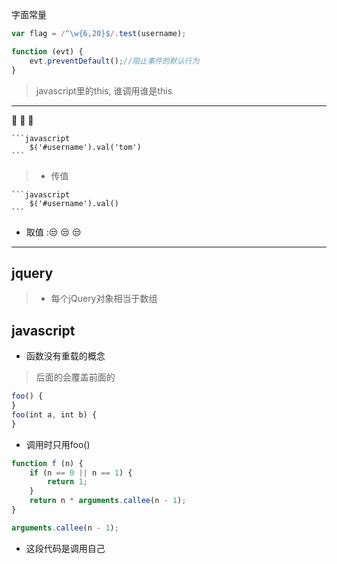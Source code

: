 字面常量
```javascript 
var flag = /^\w{6,20}$/.test(username);
``` 

```javascript 
function (evt) {
    evt.preventDefault();//阻止事件的默认行为
}
```

> javascript里的this, 谁调用谁是this

*** 
:frog: :frog: :frog: 
    
    ```javascript 
        $('#username').val('tom')
    ``` 
> * 传值

    ```javascript 
        $('#username').val()
    ``` 
* 取值
::unamused: :unamused: :unamused: 
***
## jquery
> * 每个jQuery对象相当于数组

## javascript
* 函数没有重载的概念
> 后面的会覆盖前面的
```javascript
foo() {
}
foo(int a, int b) {
}
```
* 调用时只用foo()

```javascript
function f (n) {
    if (n == 0 || n == 1) {
        return 1;
    }
    return n * arguments.callee(n - 1);
}
```
```javascript
arguments.callee(n - 1);
```
* 这段代码是调用自己
